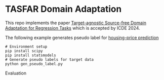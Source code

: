 # TASFAR Domain Adaptation
This repo implements the paper [Target-agnostic Source-free Domain Adaptation for Regression Tasks](https://arxiv.org/abs/2312.00540) which is accepted by ICDE 2024. 

The following example generates pseudo label for [housing-price prediction](https://www.kaggle.com/datasets/camnugent/california-housing-prices)
```
# Environment setup
pip install scipy
pip install statsmodels
# Generate pseudo labels for target data
python gen_pseudo_label.py
```
Evaluation

